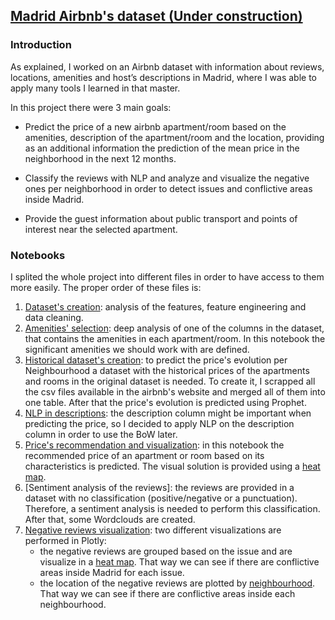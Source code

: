 ## [Madrid Airbnb's dataset (Under construction)](../master/Airbnb)

### Introduction
As explained, I worked on an Airbnb dataset with information about reviews, locations, amenities and host’s descriptions in Madrid, where I was able to apply many tools I learned in that master.

In this project there were 3 main goals:

- Predict the price of a new airbnb apartment/room based on the amenities, description of the apartment/room and the location, providing as an additional information the prediction of the mean price in the neighborhood in the next 12 months.

- Classify the reviews with NLP and analyze and visualize the negative ones per neighborhood in order to detect issues and conflictive areas inside Madrid.

- Provide the guest information about public transport and points of interest near the selected apartment.

### Notebooks
I splited the whole project into different files in order to have access to them more easily.
The proper order of these files is:

1) [Dataset's creation](https://github.com/aitana91/Aitana_Portfolio/blob/master/Airbnb/dataset_creation.ipynb): analysis of the features, feature engineering and data cleaning.
2) [Amenities' selection](https://github.com/aitana91/Aitana_Portfolio/blob/master/Airbnb/amenities_selection.ipynb): deep analysis of one of the columns in the dataset, that contains the amenities in each apartment/room. In this notebook the significant amenities we should work with are defined.
3) [Historical dataset's creation](https://github.com/aitana91/Aitana_Portfolio/blob/master/Airbnb/historical_data.ipynb): to predict the price's evolution per Neighbourhood a dataset with the historical prices of the apartments and rooms in the original dataset is needed. To create it, I scrapped all the csv files available in the airbnb's website and  merged all of them into one table.
After that the price's evolution is predicted using Prophet.
4) [NLP in descriptions](https://github.com/aitana91/Aitana_Portfolio/blob/master/Airbnb/nlp_descriptions.ipynb): the description column might be important when predicting the price, so I decided to apply NLP on the description column in order to use the BoW later.
5) [Price's recommendation and visualization](https://github.com/aitana91/Aitana_Portfolio/blob/master/Airbnb/price_recom.ipynb): in this notebook the recommended price of an apartment or room based on its characteristics is predicted. The visual solution is provided using a [heat map](https://github.com/aitana91/Aitana_Portfolio/blob/master/Airbnb/images/heat_map.PNG).
6) [Sentiment analysis of the reviews]: the reviews are provided in a dataset with no classification (positive/negative or a punctuation). Therefore, a sentiment analysis is needed to perform this classification. After that, some Wordclouds are created.
7) [Negative reviews visualization](https://github.com/aitana91/Aitana_Portfolio/blob/master/Airbnb/neg_reviews_plotly): two different visualizations are performed in Plotly:
    - the negative reviews are grouped based on the issue and are visualize in a [heat map](https://github.com/aitana91/Aitana_Portfolio/blob/master/Airbnb/images/neg-topics.png). That way we can see if there are conflictive areas inside Madrid for each issue.
    - the location of the negative reviews are plotted by [neighbourhood](https://github.com/aitana91/Aitana_Portfolio/blob/master/Airbnb/images/neg-neig.png). That way we can see if there are conflictive areas inside each neighbourhood.


